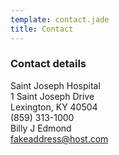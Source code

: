```yaml
---
template: contact.jade
title: Contact
---
```


### Contact details

Saint Joseph Hospital  
1 Saint Joseph Drive  
Lexington, KY 40504  
(859) 313-1000  
Billy J Edmond  
[fakeaddress@host.com][1]

[1]: mailto:fakeaddress@host.com